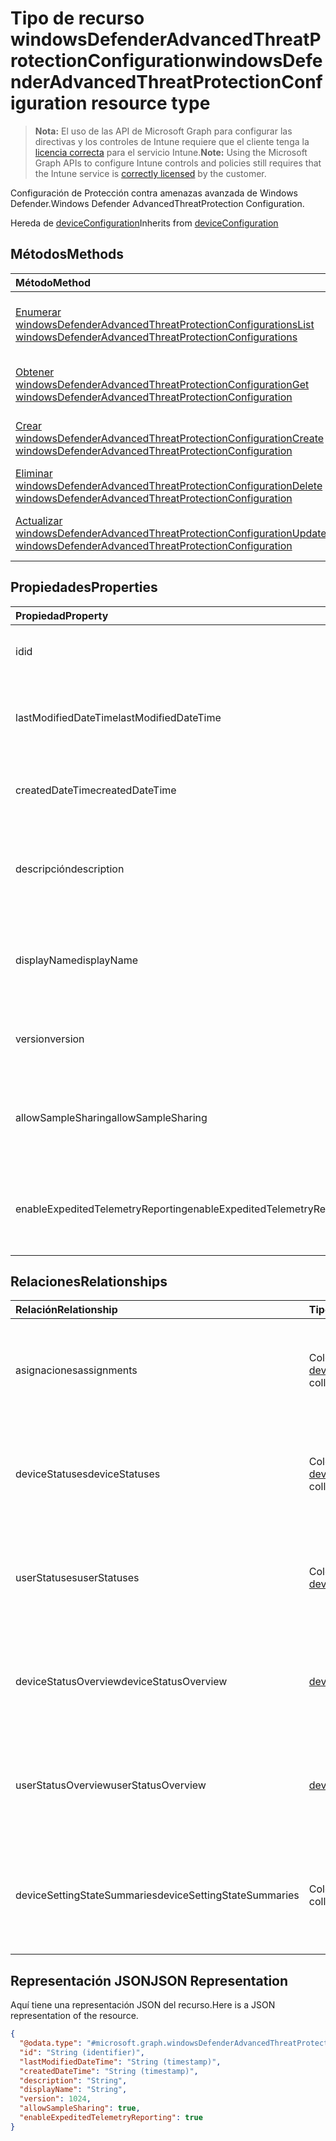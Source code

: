 # <a name="windowsdefenderadvancedthreatprotectionconfiguration-resource-type"></a><span data-ttu-id="c9ffd-101">Tipo de recurso windowsDefenderAdvancedThreatProtectionConfiguration</span><span class="sxs-lookup"><span data-stu-id="c9ffd-101">windowsDefenderAdvancedThreatProtectionConfiguration resource type</span></span>

> <span data-ttu-id="c9ffd-102">**Nota:** El uso de las API de Microsoft Graph para configurar las directivas y los controles de Intune requiere que el cliente tenga la [licencia correcta](https://go.microsoft.com/fwlink/?linkid=839381) para el servicio Intune.</span><span class="sxs-lookup"><span data-stu-id="c9ffd-102">**Note:** Using the Microsoft Graph APIs to configure Intune controls and policies still requires that the Intune service is [correctly licensed](https://go.microsoft.com/fwlink/?linkid=839381) by the customer.</span></span>

<span data-ttu-id="c9ffd-103">Configuración de Protección contra amenazas avanzada de Windows Defender.</span><span class="sxs-lookup"><span data-stu-id="c9ffd-103">Windows Defender AdvancedThreatProtection Configuration.</span></span>

<span data-ttu-id="c9ffd-104">Hereda de [deviceConfiguration](../resources/intune_deviceconfig_deviceconfiguration.md)</span><span class="sxs-lookup"><span data-stu-id="c9ffd-104">Inherits from [deviceConfiguration](../resources/intune_deviceconfig_deviceconfiguration.md)</span></span>

## <a name="methods"></a><span data-ttu-id="c9ffd-105">Métodos</span><span class="sxs-lookup"><span data-stu-id="c9ffd-105">Methods</span></span>
|<span data-ttu-id="c9ffd-106">Método</span><span class="sxs-lookup"><span data-stu-id="c9ffd-106">Method</span></span>|<span data-ttu-id="c9ffd-107">Tipo de valor devuelto</span><span class="sxs-lookup"><span data-stu-id="c9ffd-107">Return Type</span></span>|<span data-ttu-id="c9ffd-108">Descripción</span><span class="sxs-lookup"><span data-stu-id="c9ffd-108">Description</span></span>|
|:---|:---|:---|
|[<span data-ttu-id="c9ffd-109">Enumerar windowsDefenderAdvancedThreatProtectionConfigurations</span><span class="sxs-lookup"><span data-stu-id="c9ffd-109">List windowsDefenderAdvancedThreatProtectionConfigurations</span></span>](../api/intune_deviceconfig_windowsdefenderadvancedthreatprotectionconfiguration_list.md)|<span data-ttu-id="c9ffd-110">Colección [windowsDefenderAdvancedThreatProtectionConfiguration](../resources/intune_deviceconfig_windowsdefenderadvancedthreatprotectionconfiguration.md)</span><span class="sxs-lookup"><span data-stu-id="c9ffd-110">[windowsDefenderAdvancedThreatProtectionConfiguration](../resources/intune_deviceconfig_windowsdefenderadvancedthreatprotectionconfiguration.md) collection</span></span>|<span data-ttu-id="c9ffd-111">Enumere las propiedades y las relaciones de los objetos [windowsDefenderAdvancedThreatProtectionConfiguration](../resources/intune_deviceconfig_windowsdefenderadvancedthreatprotectionconfiguration.md).</span><span class="sxs-lookup"><span data-stu-id="c9ffd-111">List properties and relationships of the [windowsDefenderAdvancedThreatProtectionConfiguration](../resources/intune_deviceconfig_windowsdefenderadvancedthreatprotectionconfiguration.md) objects.</span></span>|
|[<span data-ttu-id="c9ffd-112">Obtener windowsDefenderAdvancedThreatProtectionConfiguration</span><span class="sxs-lookup"><span data-stu-id="c9ffd-112">Get windowsDefenderAdvancedThreatProtectionConfiguration</span></span>](../api/intune_deviceconfig_windowsdefenderadvancedthreatprotectionconfiguration_get.md)|[<span data-ttu-id="c9ffd-113">windowsDefenderAdvancedThreatProtectionConfiguration</span><span class="sxs-lookup"><span data-stu-id="c9ffd-113">windowsDefenderAdvancedThreatProtectionConfiguration</span></span>](../resources/intune_deviceconfig_windowsdefenderadvancedthreatprotectionconfiguration.md)|<span data-ttu-id="c9ffd-114">Lea las propiedades y las relaciones del objeto [windowsDefenderAdvancedThreatProtectionConfiguration](../resources/intune_deviceconfig_windowsdefenderadvancedthreatprotectionconfiguration.md).</span><span class="sxs-lookup"><span data-stu-id="c9ffd-114">Read properties and relationships of the [windowsDefenderAdvancedThreatProtectionConfiguration](../resources/intune_deviceconfig_windowsdefenderadvancedthreatprotectionconfiguration.md) object.</span></span>|
|[<span data-ttu-id="c9ffd-115">Crear windowsDefenderAdvancedThreatProtectionConfiguration</span><span class="sxs-lookup"><span data-stu-id="c9ffd-115">Create windowsDefenderAdvancedThreatProtectionConfiguration</span></span>](../api/intune_deviceconfig_windowsdefenderadvancedthreatprotectionconfiguration_create.md)|[<span data-ttu-id="c9ffd-116">windowsDefenderAdvancedThreatProtectionConfiguration</span><span class="sxs-lookup"><span data-stu-id="c9ffd-116">windowsDefenderAdvancedThreatProtectionConfiguration</span></span>](../resources/intune_deviceconfig_windowsdefenderadvancedthreatprotectionconfiguration.md)|<span data-ttu-id="c9ffd-117">Cree un objeto [windowsDefenderAdvancedThreatProtectionConfiguration](../resources/intune_deviceconfig_windowsdefenderadvancedthreatprotectionconfiguration.md).</span><span class="sxs-lookup"><span data-stu-id="c9ffd-117">Create a new [windowsDefenderAdvancedThreatProtectionConfiguration](../resources/intune_deviceconfig_windowsdefenderadvancedthreatprotectionconfiguration.md) object.</span></span>|
|[<span data-ttu-id="c9ffd-118">Eliminar windowsDefenderAdvancedThreatProtectionConfiguration</span><span class="sxs-lookup"><span data-stu-id="c9ffd-118">Delete windowsDefenderAdvancedThreatProtectionConfiguration</span></span>](../api/intune_deviceconfig_windowsdefenderadvancedthreatprotectionconfiguration_delete.md)|<span data-ttu-id="c9ffd-119">Ninguna</span><span class="sxs-lookup"><span data-stu-id="c9ffd-119">None</span></span>|<span data-ttu-id="c9ffd-120">Elimina un [windowsDefenderAdvancedThreatProtectionConfiguration](../resources/intune_deviceconfig_windowsdefenderadvancedthreatprotectionconfiguration.md).</span><span class="sxs-lookup"><span data-stu-id="c9ffd-120">Deletes a [windowsDefenderAdvancedThreatProtectionConfiguration](../resources/intune_deviceconfig_windowsdefenderadvancedthreatprotectionconfiguration.md).</span></span>|
|[<span data-ttu-id="c9ffd-121">Actualizar windowsDefenderAdvancedThreatProtectionConfiguration</span><span class="sxs-lookup"><span data-stu-id="c9ffd-121">Update windowsDefenderAdvancedThreatProtectionConfiguration</span></span>](../api/intune_deviceconfig_windowsdefenderadvancedthreatprotectionconfiguration_update.md)|[<span data-ttu-id="c9ffd-122">windowsDefenderAdvancedThreatProtectionConfiguration</span><span class="sxs-lookup"><span data-stu-id="c9ffd-122">windowsDefenderAdvancedThreatProtectionConfiguration</span></span>](../resources/intune_deviceconfig_windowsdefenderadvancedthreatprotectionconfiguration.md)|<span data-ttu-id="c9ffd-123">Actualice las propiedades de un objeto [windowsDefenderAdvancedThreatProtectionConfiguration](../resources/intune_deviceconfig_windowsdefenderadvancedthreatprotectionconfiguration.md).</span><span class="sxs-lookup"><span data-stu-id="c9ffd-123">Update the properties of a [windowsDefenderAdvancedThreatProtectionConfiguration](../resources/intune_deviceconfig_windowsdefenderadvancedthreatprotectionconfiguration.md) object.</span></span>|

## <a name="properties"></a><span data-ttu-id="c9ffd-124">Propiedades</span><span class="sxs-lookup"><span data-stu-id="c9ffd-124">Properties</span></span>
|<span data-ttu-id="c9ffd-125">Propiedad</span><span class="sxs-lookup"><span data-stu-id="c9ffd-125">Property</span></span>|<span data-ttu-id="c9ffd-126">Tipo</span><span class="sxs-lookup"><span data-stu-id="c9ffd-126">Type</span></span>|<span data-ttu-id="c9ffd-127">Descripción</span><span class="sxs-lookup"><span data-stu-id="c9ffd-127">Description</span></span>|
|:---|:---|:---|
|<span data-ttu-id="c9ffd-128">id</span><span class="sxs-lookup"><span data-stu-id="c9ffd-128">id</span></span>|<span data-ttu-id="c9ffd-129">Cadena</span><span class="sxs-lookup"><span data-stu-id="c9ffd-129">String</span></span>|<span data-ttu-id="c9ffd-130">Clave de la entidad.</span><span class="sxs-lookup"><span data-stu-id="c9ffd-130">Key of the entity.</span></span> <span data-ttu-id="c9ffd-131">Heredado de [deviceConfiguration](../resources/intune_deviceconfig_deviceconfiguration.md)</span><span class="sxs-lookup"><span data-stu-id="c9ffd-131">Inherited from [deviceConfiguration](../resources/intune_deviceconfig_deviceconfiguration.md)</span></span>|
|<span data-ttu-id="c9ffd-132">lastModifiedDateTime</span><span class="sxs-lookup"><span data-stu-id="c9ffd-132">lastModifiedDateTime</span></span>|<span data-ttu-id="c9ffd-133">DateTimeOffset</span><span class="sxs-lookup"><span data-stu-id="c9ffd-133">DateTimeOffset</span></span>|<span data-ttu-id="c9ffd-134">Fecha y hora en la que se modificó el objeto por última vez.</span><span class="sxs-lookup"><span data-stu-id="c9ffd-134">DateTime the object was last modified.</span></span> <span data-ttu-id="c9ffd-135">Heredado de [deviceConfiguration](../resources/intune_deviceconfig_deviceconfiguration.md)</span><span class="sxs-lookup"><span data-stu-id="c9ffd-135">Inherited from [deviceConfiguration](../resources/intune_deviceconfig_deviceconfiguration.md)</span></span>|
|<span data-ttu-id="c9ffd-136">createdDateTime</span><span class="sxs-lookup"><span data-stu-id="c9ffd-136">createdDateTime</span></span>|<span data-ttu-id="c9ffd-137">DateTimeOffset</span><span class="sxs-lookup"><span data-stu-id="c9ffd-137">DateTimeOffset</span></span>|<span data-ttu-id="c9ffd-138">Fecha y hora en la que se creó el objeto.</span><span class="sxs-lookup"><span data-stu-id="c9ffd-138">DateTime the object was created.</span></span> <span data-ttu-id="c9ffd-139">Heredado de [deviceConfiguration](../resources/intune_deviceconfig_deviceconfiguration.md)</span><span class="sxs-lookup"><span data-stu-id="c9ffd-139">Inherited from [deviceConfiguration](../resources/intune_deviceconfig_deviceconfiguration.md)</span></span>|
|<span data-ttu-id="c9ffd-140">descripción</span><span class="sxs-lookup"><span data-stu-id="c9ffd-140">description</span></span>|<span data-ttu-id="c9ffd-141">Cadena</span><span class="sxs-lookup"><span data-stu-id="c9ffd-141">String</span></span>|<span data-ttu-id="c9ffd-142">Descripción proporcionada por el administrador de la configuración del dispositivo.</span><span class="sxs-lookup"><span data-stu-id="c9ffd-142">Admin provided description of the Device Configuration.</span></span> <span data-ttu-id="c9ffd-143">Heredado de [deviceConfiguration](../resources/intune_deviceconfig_deviceconfiguration.md)</span><span class="sxs-lookup"><span data-stu-id="c9ffd-143">Inherited from [deviceConfiguration](../resources/intune_deviceconfig_deviceconfiguration.md)</span></span>|
|<span data-ttu-id="c9ffd-144">displayName</span><span class="sxs-lookup"><span data-stu-id="c9ffd-144">displayName</span></span>|<span data-ttu-id="c9ffd-145">Cadena</span><span class="sxs-lookup"><span data-stu-id="c9ffd-145">String</span></span>|<span data-ttu-id="c9ffd-146">Nombre proporcionado por el administrador de la configuración del dispositivo.</span><span class="sxs-lookup"><span data-stu-id="c9ffd-146">Admin provided name of the device configuration.</span></span> <span data-ttu-id="c9ffd-147">Heredado de [deviceConfiguration](../resources/intune_deviceconfig_deviceconfiguration.md)</span><span class="sxs-lookup"><span data-stu-id="c9ffd-147">Inherited from [deviceConfiguration](../resources/intune_deviceconfig_deviceconfiguration.md)</span></span>|
|<span data-ttu-id="c9ffd-148">version</span><span class="sxs-lookup"><span data-stu-id="c9ffd-148">version</span></span>|<span data-ttu-id="c9ffd-149">Int32</span><span class="sxs-lookup"><span data-stu-id="c9ffd-149">Int32</span></span>|<span data-ttu-id="c9ffd-150">Versión de la configuración del dispositivo.</span><span class="sxs-lookup"><span data-stu-id="c9ffd-150">Version of the device configuration.</span></span> <span data-ttu-id="c9ffd-151">Heredado de [deviceConfiguration](../resources/intune_deviceconfig_deviceconfiguration.md)</span><span class="sxs-lookup"><span data-stu-id="c9ffd-151">Inherited from [deviceConfiguration](../resources/intune_deviceconfig_deviceconfiguration.md)</span></span>|
|<span data-ttu-id="c9ffd-152">allowSampleSharing</span><span class="sxs-lookup"><span data-stu-id="c9ffd-152">allowSampleSharing</span></span>|<span data-ttu-id="c9ffd-153">Booleano</span><span class="sxs-lookup"><span data-stu-id="c9ffd-153">Boolean</span></span>|<span data-ttu-id="c9ffd-154">Regla "Permitir el uso compartido de muestras" de Windows Defender AdvancedThreatProtection</span><span class="sxs-lookup"><span data-stu-id="c9ffd-154">Windows Defender AdvancedThreatProtection "Allow Sample Sharing" Rule</span></span>|
|<span data-ttu-id="c9ffd-155">enableExpeditedTelemetryReporting</span><span class="sxs-lookup"><span data-stu-id="c9ffd-155">enableExpeditedTelemetryReporting</span></span>|<span data-ttu-id="c9ffd-156">Booleano</span><span class="sxs-lookup"><span data-stu-id="c9ffd-156">Boolean</span></span>|<span data-ttu-id="c9ffd-157">Acelere la frecuencia de informes de telemetría de Protección contra amenazas avanzada de Windows Defender.</span><span class="sxs-lookup"><span data-stu-id="c9ffd-157">Expedite Windows Defender Advanced Threat Protection telemetry reporting frequency.</span></span>|

## <a name="relationships"></a><span data-ttu-id="c9ffd-158">Relaciones</span><span class="sxs-lookup"><span data-stu-id="c9ffd-158">Relationships</span></span>
|<span data-ttu-id="c9ffd-159">Relación</span><span class="sxs-lookup"><span data-stu-id="c9ffd-159">Relationship</span></span>|<span data-ttu-id="c9ffd-160">Tipo</span><span class="sxs-lookup"><span data-stu-id="c9ffd-160">Type</span></span>|<span data-ttu-id="c9ffd-161">Descripción</span><span class="sxs-lookup"><span data-stu-id="c9ffd-161">Description</span></span>|
|:---|:---|:---|
|<span data-ttu-id="c9ffd-162">asignaciones</span><span class="sxs-lookup"><span data-stu-id="c9ffd-162">assignments</span></span>|<span data-ttu-id="c9ffd-163">Colección [deviceConfigurationAssignment](../resources/intune_deviceconfig_deviceconfigurationassignment.md)</span><span class="sxs-lookup"><span data-stu-id="c9ffd-163">[deviceConfigurationAssignment](../resources/intune_deviceconfig_deviceconfigurationassignment.md) collection</span></span>|<span data-ttu-id="c9ffd-164">La lista de tareas para el perfil de configuración del dispositivo.</span><span class="sxs-lookup"><span data-stu-id="c9ffd-164">The list of assignments for the device configuration profile.</span></span> <span data-ttu-id="c9ffd-165">Heredado de [deviceConfiguration](../resources/intune_deviceconfig_deviceconfiguration.md)</span><span class="sxs-lookup"><span data-stu-id="c9ffd-165">Inherited from [deviceConfiguration](../resources/intune_deviceconfig_deviceconfiguration.md)</span></span>|
|<span data-ttu-id="c9ffd-166">deviceStatuses</span><span class="sxs-lookup"><span data-stu-id="c9ffd-166">deviceStatuses</span></span>|<span data-ttu-id="c9ffd-167">Colección [deviceConfigurationDeviceStatus](../resources/intune_deviceconfig_deviceconfigurationdevicestatus.md)</span><span class="sxs-lookup"><span data-stu-id="c9ffd-167">[deviceConfigurationDeviceStatus](../resources/intune_deviceconfig_deviceconfigurationdevicestatus.md) collection</span></span>|<span data-ttu-id="c9ffd-168">Estado de instalación de configuración del dispositivo por dispositivo.</span><span class="sxs-lookup"><span data-stu-id="c9ffd-168">Device configuration installation status by device.</span></span> <span data-ttu-id="c9ffd-169">Heredado de [deviceConfiguration](../resources/intune_deviceconfig_deviceconfiguration.md)</span><span class="sxs-lookup"><span data-stu-id="c9ffd-169">Inherited from [deviceConfiguration](../resources/intune_deviceconfig_deviceconfiguration.md)</span></span>|
|<span data-ttu-id="c9ffd-170">userStatuses</span><span class="sxs-lookup"><span data-stu-id="c9ffd-170">userStatuses</span></span>|<span data-ttu-id="c9ffd-171">Colección [deviceConfigurationUserStatus](../resources/intune_deviceconfig_deviceconfigurationuserstatus.md)</span><span class="sxs-lookup"><span data-stu-id="c9ffd-171">[deviceConfigurationUserStatus](../resources/intune_deviceconfig_deviceconfigurationuserstatus.md) collection</span></span>|<span data-ttu-id="c9ffd-172">Estado de instalación de la configuración del dispositivo por usuario.</span><span class="sxs-lookup"><span data-stu-id="c9ffd-172">Device configuration installation status by device.</span></span> <span data-ttu-id="c9ffd-173">Heredado de [deviceConfiguration](../resources/intune_deviceconfig_deviceconfiguration.md)</span><span class="sxs-lookup"><span data-stu-id="c9ffd-173">Inherited from [deviceConfiguration](../resources/intune_deviceconfig_deviceconfiguration.md)</span></span>|
|<span data-ttu-id="c9ffd-174">deviceStatusOverview</span><span class="sxs-lookup"><span data-stu-id="c9ffd-174">deviceStatusOverview</span></span>|[<span data-ttu-id="c9ffd-175">deviceConfigurationDeviceOverview</span><span class="sxs-lookup"><span data-stu-id="c9ffd-175">deviceConfigurationDeviceOverview</span></span>](../resources/intune_deviceconfig_deviceconfigurationdeviceoverview.md)|<span data-ttu-id="c9ffd-176">Información general sobre el estado de dispositivos de la configuración de dispositivo. Heredado de [deviceConfiguration](../resources/intune_deviceconfig_deviceconfiguration.md)</span><span class="sxs-lookup"><span data-stu-id="c9ffd-176">Device Configuration devices status overview Inherited from [deviceConfiguration](../resources/intune_deviceconfig_deviceconfiguration.md)</span></span>|
|<span data-ttu-id="c9ffd-177">userStatusOverview</span><span class="sxs-lookup"><span data-stu-id="c9ffd-177">userStatusOverview</span></span>|[<span data-ttu-id="c9ffd-178">deviceConfigurationUserOverview</span><span class="sxs-lookup"><span data-stu-id="c9ffd-178">deviceConfigurationUserOverview</span></span>](../resources/intune_deviceconfig_deviceconfigurationuseroverview.md)|<span data-ttu-id="c9ffd-179">Información general sobre el estado de usuarios de la configuración de dispositivo. Heredado de [deviceConfiguration](../resources/intune_deviceconfig_deviceconfiguration.md)</span><span class="sxs-lookup"><span data-stu-id="c9ffd-179">Device Configuration users status overview Inherited from [deviceConfiguration](../resources/intune_deviceconfig_deviceconfiguration.md)</span></span>|
|<span data-ttu-id="c9ffd-180">deviceSettingStateSummaries</span><span class="sxs-lookup"><span data-stu-id="c9ffd-180">deviceSettingStateSummaries</span></span>|<span data-ttu-id="c9ffd-181">Colección [settingStateDeviceSummary](../resources/intune_deviceconfig_settingstatedevicesummary.md)</span><span class="sxs-lookup"><span data-stu-id="c9ffd-181">[settingStateDeviceSummary](../resources/intune_deviceconfig_settingstatedevicesummary.md) collection</span></span>|<span data-ttu-id="c9ffd-182">Resumen de dispositivo sobre el estado de configuración de la configuración de dispositivo. Heredado de [deviceConfiguration](../resources/intune_deviceconfig_deviceconfiguration.md)</span><span class="sxs-lookup"><span data-stu-id="c9ffd-182">Device Configuration Setting State Device Summary Inherited from [deviceConfiguration](../resources/intune_deviceconfig_deviceconfiguration.md)</span></span>|

## <a name="json-representation"></a><span data-ttu-id="c9ffd-183">Representación JSON</span><span class="sxs-lookup"><span data-stu-id="c9ffd-183">JSON Representation</span></span>
<span data-ttu-id="c9ffd-184">Aquí tiene una representación JSON del recurso.</span><span class="sxs-lookup"><span data-stu-id="c9ffd-184">Here is a JSON representation of the resource.</span></span>
<!--{
  "blockType": "resource",
  "baseType": "microsoft.graph.deviceConfiguration",
  "keyProperty": "id",
  "@odata.type": "microsoft.graph.windowsDefenderAdvancedThreatProtectionConfiguration"
}-->
``` json
{
  "@odata.type": "#microsoft.graph.windowsDefenderAdvancedThreatProtectionConfiguration",
  "id": "String (identifier)",
  "lastModifiedDateTime": "String (timestamp)",
  "createdDateTime": "String (timestamp)",
  "description": "String",
  "displayName": "String",
  "version": 1024,
  "allowSampleSharing": true,
  "enableExpeditedTelemetryReporting": true
}
```









